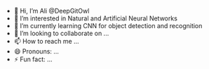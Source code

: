 - 👋 Hi, I’m Ali @DeepGitOwl
- 👀 I’m interested in Natural and Artificial Neural Networks
- 🌱 I’m currently learning CNN for object detection and recognition
- 💞️ I’m looking to collaborate on ...
- 📫 How to reach me ...
- 😄 Pronouns: ...
- ⚡ Fun fact: ...

<!---
DeepGitOwl/DeepGitOwl is a ✨ special ✨ repository because its `README.md` (this file) appears on your GitHub profile.
You can click the Preview link to take a look at your changes.
--->
